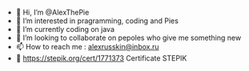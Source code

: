 - 👋 Hi, I’m @AlexThePie
- 👀 I’m interested in pragramming, coding and Pies
- 🌱 I’m currently coding on java 
- 💞️ I’m looking to collaborate on pepoles who give me something new
- 📫 How to reach me : alexrusskin@inbox.ru
- 😤 https://stepik.org/cert/1771373 Certificate STEPIK
